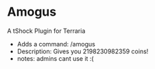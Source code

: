 # Amogus
A tShock Plugin for Terraria

- Adds a command: /amogus
- Description: Gives you 2198230982359 coins!
- notes: admins cant use it :(
